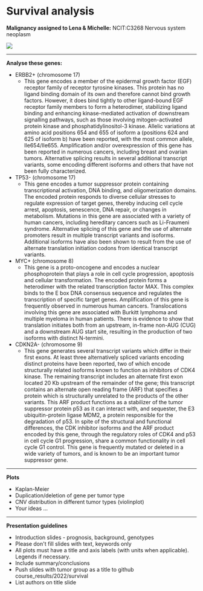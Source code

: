 # Survival analysis

**Malignancy assigned to Lena & Michelle:** NCIT:C3268 Nervous system neoplasm    

 ![](http://progenetix.org/cgi/PGX/cgi/collationPlots.cgi?datasetIds=progenetix&id=NCIT:C3268)
      
 ---
      
**Analyse these genes:**
* ERBB2+ (chromosome 17)
    * This gene encodes a member of the epidermal growth factor (EGF) receptor family of receptor tyrosine kinases. This protein has no ligand binding domain of its own and therefore cannot bind growth factors. However, it does bind tightly to other ligand-bound EGF receptor family members to form a heterodimer, stabilizing ligand binding and enhancing kinase-mediated activation of downstream signalling pathways, such as those involving mitogen-activated protein kinase and phosphatidylinositol-3 kinase. Allelic variations at amino acid positions 654 and 655 of isoform a (positions 624 and 625 of isoform b) have been reported, with the most common allele, Ile654/Ile655. Amplification and/or overexpression of this gene has been reported in numerous cancers, including breast and ovarian tumors. Alternative splicing results in several additional transcript variants, some encoding different isoforms and others that have not been fully characterized.
* TP53- (chromosome 17)
    * This gene encodes a tumor suppressor protein containing transcriptional activation, DNA binding, and oligomerization domains. The encoded protein responds to diverse cellular stresses to regulate expression of target genes, thereby inducing cell cycle arrest, apoptosis, senescence, DNA repair, or changes in metabolism. Mutations in this gene are associated with a variety of human cancers, including hereditary cancers such as Li-Fraumeni syndrome. Alternative splicing of this gene and the use of alternate promoters result in multiple transcript variants and isoforms. Additional isoforms have also been shown to result from the use of alternate translation initiation codons from identical transcript variants.
* MYC+ (chromosome 8)
    * This gene is a proto-oncogene and encodes a nuclear phosphoprotein that plays a role in cell cycle progression, apoptosis and cellular transformation. The encoded protein forms a heterodimer with the related transcription factor MAX. This complex binds to the E box DNA consensus sequence and regulates the transcription of specific target genes. Amplification of this gene is frequently observed in numerous human cancers. Translocations involving this gene are associated with Burkitt lymphoma and multiple myeloma in human patients. There is evidence to show that translation initiates both from an upstream, in-frame non-AUG (CUG) and a downstream AUG start site, resulting in the production of two isoforms with distinct N-termini. 
* CDKN2A- (chromosome 9)
     * This gene generates several transcript variants which differ in their first exons. At least three alternatively spliced variants encoding distinct proteins have been reported, two of which encode structurally related isoforms known to function as inhibitors of CDK4 kinase. The remaining transcript includes an alternate first exon located 20 Kb upstream of the remainder of the gene; this transcript contains an alternate open reading frame (ARF) that specifies a protein which is structurally unrelated to the products of the other variants. This ARF product functions as a stabilizer of the tumor suppressor protein p53 as it can interact with, and sequester, the E3 ubiquitin-protein ligase MDM2, a protein responsible for the degradation of p53. In spite of the structural and functional differences, the CDK inhibitor isoforms and the ARF product encoded by this gene, through the regulatory roles of CDK4 and p53 in cell cycle G1 progression, share a common functionality in cell cycle G1 control. This gene is frequently mutated or deleted in a wide variety of tumors, and is known to be an important tumor suppressor gene. 
     
 ---
      
**Plots**
* Kaplan-Meier
* Duplication/deletion of gene per tumor type
* CNV distribution in different tumor types (violinplot)
* Your ideas ...
      
 ---
      
**Presentation guidelines**
* Introduction slides - prognosis, background, genotypes
* Please don't fill slides with text, keywords only
* All plots must have a title and axis labels (with units when applicable). Legends if necessary.
* Include summary/conclusions
* Push slides with tumor group as a title to github course_results/2022/survival
* List authors on title slide


